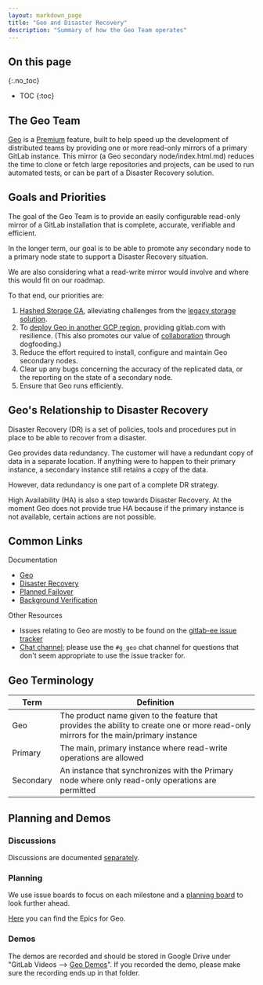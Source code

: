 ```yaml
---
layout: markdown_page
title: "Geo and Disaster Recovery"
description: "Summary of how the Geo Team operates"
---
```


## On this page
{:.no_toc}

- TOC
{:toc}

## The Geo Team

[Geo](/features/gitlab-geo/index.html.md) is a [Premium](/pricing/index.html.md) feature, built to help speed up the development of distributed teams by providing one or more read-only mirrors of a primary GitLab instance. This mirror (a Geo secondary node/index.html.md) reduces the time to clone or fetch large repositories and projects, can be used to run automated tests, or can be part of a Disaster Recovery solution. 

## Goals and Priorities

The goal of the Geo Team is to provide an easily configurable read-only mirror of a GitLab installation that is complete, accurate, verifiable and efficient.

In the longer term, our goal is to be able to promote any secondary node to a primary node state to support a Disaster Recovery situation.

We are also considering what a read-write mirror would involve and where this would fit on our roadmap.  

To that end, our priorities are:

1. [Hashed Storage GA](https://gitlab.com/groups/gitlab-org/-/epics/75), alleviating challenges from the [legacy storage solution](https://docs.gitlab.com/ee/administration/repository_storage_types.html.md).
2. To [deploy Geo in another GCP region](https://gitlab.com/gitlab-com/gl-infra/infrastructure/issues/4741/index.html.md), providing gitlab.com with resilience. (This also promotes our value of [collaboration](https://about.gitlab.comhttps://github.com/daijapan/test/tree/master/values/#collaboration) through dogfooding.)  
3. Reduce the effort required to install, configure and maintain Geo secondary nodes.
4. Clear up any bugs concerning the accuracy of the replicated data, or the reporting on the state of a secondary node.
5. Ensure that Geo runs efficiently.

## Geo's Relationship to Disaster Recovery

Disaster Recovery (DR) is a set of policies, tools and procedures put in place to be able to recover from a disaster. 

Geo provides data redundancy. The customer will have a redundant copy of data in a separate location. If anything were to happen to their primary instance, a secondary instance still retains a copy of the data. 

However, data redundancy is one part of a complete DR strategy. 

High Availability (HA) is also a step towards Disaster Recovery. At the moment Geo does not provide true HA because if the primary instance is not available, certain actions are not possible.

## Common Links

Documentation
- [Geo](https://docs.gitlab.com/ee/gitlab-geo/index.html.md)
- [Disaster Recovery](https://docs.gitlab.com/ee/administration/geo/disaster_recovery/index.html.md)
- [Planned Failover](https://docs.gitlab.com/ee/administration/geo/disaster_recovery/planned_failover.html.md)
- [Background Verification](https://docs.gitlab.com/ee/administration/geo/disaster_recovery/background_verification.html.md)

Other Resources
- Issues relating to Geo are mostly to be found on the
[gitlab-ee issue tracker](https://gitlab.com/gitlab-org/gitlab-ee/issues/?scope=all&utf8=%E2%9C%93&state=opened&label_name[]=Geo)
- [Chat channel](https://gitlab.slack.com/archives/g_geo/index.html.md); please use the `#g_geo`
chat channel for questions that don't seem appropriate to use the issue tracker
for.

## Geo Terminology

| Term  |  Definition |  
|---|---|
| Geo |  The product name given to the feature that provides the ability to create one or more read-only mirrors for the main/primary instance |
| Primary  | The main, primary instance where read-write operations are allowed |
| Secondary  | An instance that synchronizes with the Primary node where only read-only operations are permitted |

## Planning and Demos

### Discussions

Discussions are documented [separately](https://docs.google.com/document/d/18vGk6dQs7L0oGQOb_bNiFa5JhwLq5WBS7oNxQy09ml8/edit#heading=h.p295wb40mdh4).

### Planning

We use issue boards to focus on each milestone and a [planning board](https://gitlab.com/groups/gitlab-org/-/boards/796972?&label_name[]=Geo) to look further ahead.  

[Here](https://gitlab.com/groups/gitlab-org/-/epics?scope=all&utf8=%E2%9C%93&state=opened&label_name[]=Geo) you can find the Epics for Geo. 

### Demos

The demos are recorded and should be stored in Google Drive under "GitLab Videos --> [Geo Demos](https://drive.google.com/drive/u/0/folders/1Ot2ElWwEh9vdPx1K8VO5ZMBkxlmRAXm4)". If you recorded the demo, please make sure the recording ends up in that folder.
